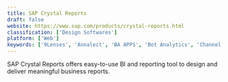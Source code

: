 ```yaml
---
title: SAP Crystal Reports
draft: false 
website: https://www.sap.com/products/crystal-reports.html
classification: ['Design Softwares']
platform: ['Web']
keywords: ['9Lenses', 'Annalect', 'BA APPS', 'Bot Analytics', 'Channel Signal', 'Chartmetric', 'Cimacon metaBI', 'CivicDashboards', 'Crowd Connected', 'Drmetrix', 'Hull', 'NLPP', 'OWOX BI Pipeline', 'Prayas Analytics', 'Price2Spy', 'Purple WiFi', 'Tool4seller', 'Upalytics']
---
```

SAP Crystal Reports offers easy-to-use BI and reporting tool to design and deliver meaningful business reports.